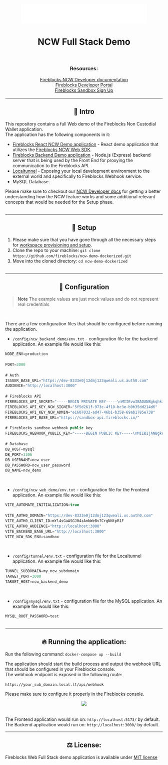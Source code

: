 <div align="center">
  <img src="./image/logo.svg" width="400px" heigth="200px">
  <h1>NCW Full Stack Demo</h1>
  <br/>
  <h3> Resources: </h3>
  <div>
    <a href="https://ncw-developers.fireblocks.com/docs">Fireblocks NCW Developer documentation</a>
  </div>
  <div>
    <a href="https://developers.fireblocks.com/">Fireblocks Developer Portal</a>
  </div>
  <div>
    <a href="https://www.fireblocks.com/developer-sandbox-sign-up/">Fireblocks Sandbox Sign Up</a>
  </div>
</div>
<br/>
<div align="center" style="border-top: 1px solid #4e5259;">
  <h2> 📖 Intro</h2>
</div>

This repository contains a full Web demo of the Fireblocks Non Custodial Wallet application.\
The application has the following components in it:
- [Fireblocks React NCW Demo application](https://github.com/fireblocks/ncw-web-demo.git#main) - React demo application that utilizes the [Fireblocks NCW Web SDK](https://github.com/fireblocks/ncw-js-sdk).
- [Fireblocks Backend Demo application]() - Node.js (Express) backend server that is being used by the Front End for proxying the communication to the Fireblocks API.
- [Localtunnel](https://theboroer.github.io/localtunnel-www/) - Exposing your local development environment to the external world and specifically to Fireblocks Webhook service.
- MySQL Database.

Please make sure to checkout our [NCW Developer docs](https://ncw-developers.fireblocks.com/docs) for getting a better understanding how the NCW feature works and some additional relevant concepts that would be needed for the Setup phase.

<br/>

<div align="center" style="border-top: 1px solid #4e5259;">
  <h2> 🔨 Setup</h2>
</div>

1. Please make sure that you have gone through all the necessary steps for [workspace provisioning and setup](https://ncw-developers.fireblocks.com/docs/implementation-steps).
2. Clone the repo to your machine:
```git clone https://github.com/fireblocks/ncw-demo-dockerized.git```
3. Move into the cloned directory:
```cd ncw-demo-dockerized```

<br/> 

<div align="center" style="border-top: 1px solid #4e5259;">
  <h2> 🔧 Configuration</h2>
</div>

> **Note**
> The example values are just mock values and do not represent real credentials

<br/>


There are a few configuration files that should be configured before running the application.
- `/config/ncw_backend_demo/env.txt` - configuration file for the backend application. An example file would like this:

```js
NODE_ENV=production

PORT=3000

# Auth
ISSUER_BASE_URL="https://dev-8333e0j12dmj123qweali.us.auth0.com"
AUDIENCE="http://localhost:3000"

# Fireblocks API 
FIREBLOCKS_API_SECRET="-----BEGIN PRIVATE KEY-----\nMIIEvwIBADANBgkqhkiG9w0BAQEFAA\...\nqt1ADkJPmFybZIhEY+ubRIOf5w==\n-----END PRIVATE KEY-----"
FIREBLOCKS_API_KEY_NCW_SIGNER="5f5d261f-973c-4f18-bc3e-b9b35dd214d6"
FIREBLOCKS_API_KEY_NCW_ADMIN="e1607032-ad47-46b1-b358-69ab1785e738"
FIREBLOCKS_API_BASE_URL="https://sandbox-api.fireblocks.io/"

# Fireblocks sandbox webhook public key
FIREBLOCKS_WEBHOOK_PUBLIC_KEY="-----BEGIN PUBLIC KEY-----\nMIIBIjANBgkqhkiG9w0BAQEFAAOCAQ8AMIIBCgKCAQEAw+fZuC+0vDYTf8fYnCN6\n71iHg98lPHBmafmqZqb+TUexn9sH6qNIBZ5SgYFxFK6dYXIuJ5uoORzihREvZVZP\n8DphdeKOMUrMr6b+Cchb2qS8qz8WS7xtyLU9GnBn6M5mWfjkjQr1jbilH15Zvcpz\nECC8aPUAy2EbHpnr10if2IHkIAWLYD+0khpCjpWtsfuX+LxqzlqQVW9xc6z7tshK\neCSEa6Oh8+ia7Zlu0b+2xmy2Arb6xGl+s+Rnof4lsq9tZS6f03huc+XVTmd6H2We\nWxFMfGyDCX2akEg2aAvx7231/6S0vBFGiX0C+3GbXlieHDplLGoODHUt5hxbPJnK\nIwIDAQAB\n-----END PUBLIC KEY-----"

# Database
DB_HOST=mysql
DB_PORT=3306
DB_USERNAME=ncw_user
DB_PASSWORD=ncw_user_password
DB_NAME=ncw_demo
```
<br/>

- `/config/ncw_web_demo/env.txt` - configuration file for the Frontend application. An example file would like this:
```js
VITE_AUTOMATE_INITIALIZATION=true

VITE_AUTH0_DOMAIN="https://dev-8333e0j12dmj123qweali.us.auth0.com"
VITE_AUTH0_CLIENT_ID=mYl4sGaASGJ04zAnbWeBv7CrgNNtpR1F
VITE_AUTH0_AUDIENCE="http://localhost:3000"
VITE_BACKEND_BASE_URL="http://localhost:3000"
VITE_NCW_SDK_ENV=sandbox
``` 
<br/>

+ `/config/tunnel/env.txt` - configuration file for the Localtunnel application. An example file would like this:
```js
TUNNEL_SUBDOMAIN=my_ncw_subdomain
TARGET_PORT=3000
TARGET_HOST=ncw_backend_demo
```

<br/>

+ `/config/mysql/env.txt` - configuration file for the MySQL application. An example file would like this:
```js
MYSQL_ROOT_PASSWORD=test
```

<br/>

<div align="center" style="border-top: 1px solid #4e5259;">
  <h2> 🔥 Running the application:</h2>
</div>

Run the following command:
```docker-compose up --build ```

The application should start the build process and output the webhook URL that should be configured in your Fireblocks console.\
The webhook endpoint is exposed in the following route:

`https://your_sub_domain.local.lt/api/webhook`

Please make sure to configure it properly in the Fireblocks console.

<div align="center">
  <img src="./image/webhook.png" width="550px" heigth="400px">
</div>
<br/>

The Frontend application would run on: `http://localhost:5173/` by default.\
The Backend application would run on: `http://localhost:3000/` by default.

<div align="center" style="border-top: 1px solid #4e5259;">
  <h2> ⚖️ License:</h2>
</div>

Fireblocks Web Full Stack demo application is available under [MIT license](https://github.com/fireblocks/ncw-demo-dockerized/blob/main/LICENSE)